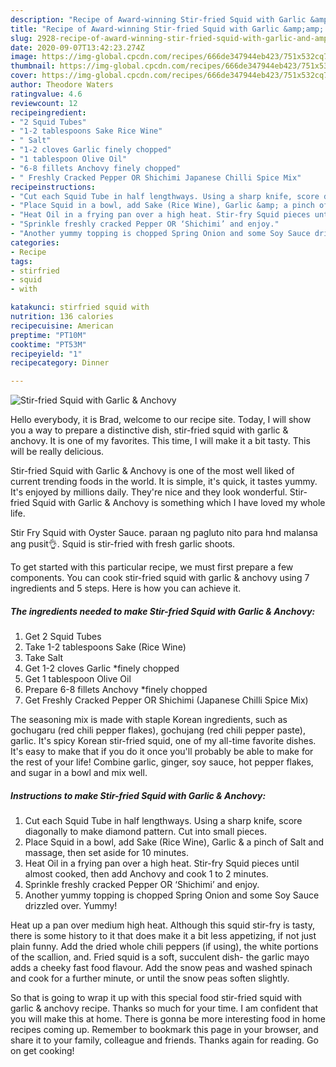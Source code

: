 ```yaml
---
description: "Recipe of Award-winning Stir-fried Squid with Garlic &amp;amp; Anchovy"
title: "Recipe of Award-winning Stir-fried Squid with Garlic &amp;amp; Anchovy"
slug: 2928-recipe-of-award-winning-stir-fried-squid-with-garlic-and-amp-anchovy
date: 2020-09-07T13:42:23.274Z
image: https://img-global.cpcdn.com/recipes/666de347944eb423/751x532cq70/stir-fried-squid-with-garlic-anchovy-recipe-main-photo.jpg
thumbnail: https://img-global.cpcdn.com/recipes/666de347944eb423/751x532cq70/stir-fried-squid-with-garlic-anchovy-recipe-main-photo.jpg
cover: https://img-global.cpcdn.com/recipes/666de347944eb423/751x532cq70/stir-fried-squid-with-garlic-anchovy-recipe-main-photo.jpg
author: Theodore Waters
ratingvalue: 4.6
reviewcount: 12
recipeingredient:
- "2 Squid Tubes"
- "1-2 tablespoons Sake Rice Wine"
- " Salt"
- "1-2 cloves Garlic finely chopped"
- "1 tablespoon Olive Oil"
- "6-8 fillets Anchovy finely chopped"
- " Freshly Cracked Pepper OR Shichimi Japanese Chilli Spice Mix"
recipeinstructions:
- "Cut each Squid Tube in half lengthways. Using a sharp knife, score diagonally to make diamond pattern. Cut into small pieces."
- "Place Squid in a bowl, add Sake (Rice Wine), Garlic &amp; a pinch of Salt and massage, then set aside for 10 minutes."
- "Heat Oil in a frying pan over a high heat. Stir-fry Squid pieces until almost cooked, then add Anchovy and cook 1 to 2 minutes."
- "Sprinkle freshly cracked Pepper OR ‘Shichimi’ and enjoy."
- "Another yummy topping is chopped Spring Onion and some Soy Sauce drizzled over. Yummy!"
categories:
- Recipe
tags:
- stirfried
- squid
- with

katakunci: stirfried squid with 
nutrition: 136 calories
recipecuisine: American
preptime: "PT10M"
cooktime: "PT53M"
recipeyield: "1"
recipecategory: Dinner

---
```



![Stir-fried Squid with Garlic &amp; Anchovy](https://img-global.cpcdn.com/recipes/666de347944eb423/751x532cq70/stir-fried-squid-with-garlic-anchovy-recipe-main-photo.jpg)

Hello everybody, it is Brad, welcome to our recipe site. Today, I will show you a way to prepare a distinctive dish, stir-fried squid with garlic &amp; anchovy. It is one of my favorites. This time, I will make it a bit tasty. This will be really delicious.

Stir-fried Squid with Garlic &amp; Anchovy is one of the most well liked of current trending foods in the world. It is simple, it's quick, it tastes yummy. It's enjoyed by millions daily. They're nice and they look wonderful. Stir-fried Squid with Garlic &amp; Anchovy is something which I have loved my whole life.

Stir Fry Squid with Oyster Sauce. paraan ng pagluto nito para hnd malansa ang pusit👌. Squid is stir-fried with fresh garlic shoots.


To get started with this particular recipe, we must first prepare a few components. You can cook stir-fried squid with garlic &amp; anchovy using 7 ingredients and 5 steps. Here is how you can achieve it.

<!--inarticleads1-->

##### The ingredients needed to make Stir-fried Squid with Garlic &amp; Anchovy:

1. Get 2 Squid Tubes
1. Take 1-2 tablespoons Sake (Rice Wine)
1. Take  Salt
1. Get 1-2 cloves Garlic *finely chopped
1. Get 1 tablespoon Olive Oil
1. Prepare 6-8 fillets Anchovy *finely chopped
1. Get  Freshly Cracked Pepper OR Shichimi (Japanese Chilli Spice Mix)


The seasoning mix is made with staple Korean ingredients, such as gochugaru (red chili pepper flakes), gochujang (red chili pepper paste), garlic. It&#39;s spicy Korean stir-fried squid, one of my all-time favorite dishes. It&#39;s easy to make that if you do it once you&#39;ll probably be able to make for the rest of your life! Combine garlic, ginger, soy sauce, hot pepper flakes, and sugar in a bowl and mix well. 

<!--inarticleads2-->

##### Instructions to make Stir-fried Squid with Garlic &amp; Anchovy:

1. Cut each Squid Tube in half lengthways. Using a sharp knife, score diagonally to make diamond pattern. Cut into small pieces.
1. Place Squid in a bowl, add Sake (Rice Wine), Garlic &amp; a pinch of Salt and massage, then set aside for 10 minutes.
1. Heat Oil in a frying pan over a high heat. Stir-fry Squid pieces until almost cooked, then add Anchovy and cook 1 to 2 minutes.
1. Sprinkle freshly cracked Pepper OR ‘Shichimi’ and enjoy.
1. Another yummy topping is chopped Spring Onion and some Soy Sauce drizzled over. Yummy!


Heat up a pan over medium high heat. Although this squid stir-fry is tasty, there is some history to it that does make it a bit less appetizing, if not just plain funny. Add the dried whole chili peppers (if using), the white portions of the scallion, and. Fried squid is a soft, succulent dish- the garlic mayo adds a cheeky fast food flavour. Add the snow peas and washed spinach and cook for a further minute, or until the snow peas soften slightly. 

So that is going to wrap it up with this special food stir-fried squid with garlic &amp; anchovy recipe. Thanks so much for your time. I am confident that you will make this at home. There is gonna be more interesting food in home recipes coming up. Remember to bookmark this page in your browser, and share it to your family, colleague and friends. Thanks again for reading. Go on get cooking!
